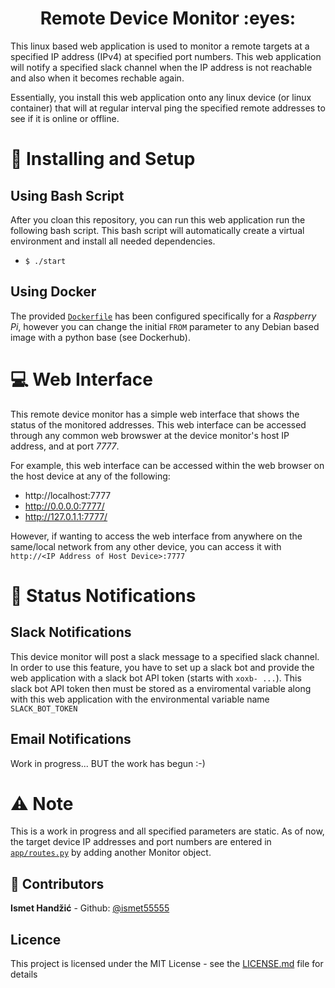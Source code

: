 <h1 align="center">Remote Device Monitor :eyes:</h1>

This linux based web application is used to monitor a remote targets at a specified IP address (IPv4) at specified port numbers. This web application will notify a specified slack channel when the IP address is not reachable and also when it becomes rechable again.

Essentially, you install this web application onto any linux device (or linux container) that will at regular interval ping the specified remote addresses to see if it is online or offline.

# :rocket: Installing and Setup
## Using Bash Script
After you cloan this repository, you can run this web application run the following bash script. This bash script will automatically create a virtual environment and install all needed dependencies.
- `$ ./start`

## Using Docker
The provided [`Dockerfile`](Dockerfile) has been configured specifically for a *Raspberry Pi*, however you can change the initial `FROM` parameter to any Debian based image with a python base (see Dockerhub). 
 
# :computer: Web Interface
This remote device monitor has a simple web interface that shows the status of the monitored addresses. This web interface can be accessed through any common web browswer at the device monitor's host IP address, and at port *7777*.  

For example, this web interface can be accessed within the web browser on the host device at any of the following:
- http://localhost:7777
- http://0.0.0.0:7777/
- http://127.0.1.1:7777/ 

However, if wanting to access the web interface from anywhere on the same/local network from any other device, you can access it with `http://<IP Address of Host Device>:7777`

# :bell: Status Notifications
## Slack Notifications
This device monitor will post a slack message to a specified slack channel.  In order to use this feature, you have to set up a slack bot and provide the web application with a slack bot API token (starts with `xoxb- ...`).  This slack bot API token then must be stored as a enviromental variable along with this web application with the environmental variable name `SLACK_BOT_TOKEN`

## Email Notifications
Work in progress... BUT the work has begun :-)


# :warning: Note
This is a work in progress and all specified parameters are static. As of now, the target device IP addresses and port numbers are entered in [`app/routes.py`](app/routes.py) by adding another Monitor object.

## :bust_in_silhouette: Contributors
**Ismet Handžić** - Github: [@ismet55555](https://github.com/ismet55555)

## Licence
This project is licensed under the MIT License - see the [LICENSE.md](LICENSE.md) file for details
